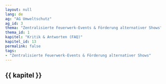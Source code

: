 ```yaml
---
layout: null
lang: de
ag: "AG Umweltschutz"
ag_id: 3
thema: "Zentralisierte Feuerwerk-Events & Förderung alternativer Shows"
thema_id: 1
kapitel: "Kritik & Antworten (FAQ)"
kapitel_id: 13
permalink: false
tags:
- "Zentralisierte Feuerwerk-Events & Förderung alternativer Shows"
---
```


## {{ kapitel }}
